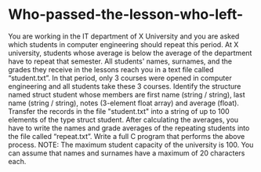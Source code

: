 # Who-passed-the-lesson-who-left-
You are working in the IT department of X University and you are asked which students in computer engineering should repeat this period.  At X university, students whose average is below the average of the department have to repeat that semester.  All students' names, surnames, and the grades they receive in the lessons reach you in a text file called “student.txt”.  In that period, only 3 courses were opened in computer engineering and all students take these 3 courses.  Identify the structure named struct student whose members are first name (string / string), last name (string / string), notes (3-element float array) and average (float).  Transfer the records in the file "student.txt" into a string of up to 100 elements of the type struct student.  After calculating the averages, you have to write the names and grade averages of the repeating students into the file called “repeat.txt”.  Write a full C program that performs the above process.  NOTE: The maximum student capacity of the university is 100. You can assume that names and surnames have a maximum of 20 characters each.
